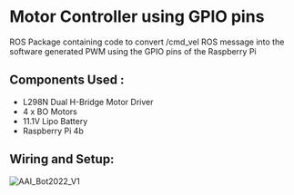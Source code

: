 # Motor Controller using GPIO pins
ROS Package containing code to convert /cmd_vel ROS message into the software generated PWM using the GPIO pins of the Raspberry Pi

### <h2> Components Used : </h2>
<ul><li> L298N Dual H-Bridge Motor Driver
<li> 4 x BO Motors
<li> 11.1V Lipo Battery
<li> Raspberry Pi 4b
</ul>

### <h2>Wiring and Setup:</h2>

![AAI_Bot2022_V1](https://user-images.githubusercontent.com/75236655/183300547-b656d263-5abc-49d2-a362-0e48e06d5b23.png)
